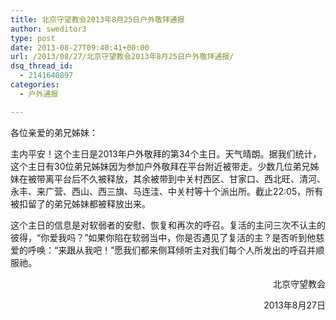 ```yaml
---
title: 北京守望教会2013年8月25日户外敬拜通报
author: sweditor3
type: post
date: 2013-08-27T09:40:41+00:00
url: /2013/08/27/北京守望教会2013年8月25日户外敬拜通报/
dsq_thread_id:
  - 2141640897
categories:
  - 户外通报

---
```

各位亲爱的弟兄姊妹：

主内平安！这个主日是2013年户外敬拜的第34个主日。天气晴朗。据我们统计，这个主日有30位弟兄姊妹因为参加户外敬拜在平台附近被带走。少数几位弟兄姊妹在被带离平台后不久被释放，其余被带到中关村西区、甘家口、西北旺、清河、永丰、来广营、西山、西三旗、马连洼、中关村等十个派出所。截止22:05，所有被扣留了的弟兄姊妹都被释放出来。

这个主日的信息是对软弱者的安慰、恢复和再次的呼召。复活的主问三次不认主的彼得，“你爱我吗？”如果你陷在软弱当中，你是否遇见了复活的主？是否听到他慈爱的呼唤：“来跟从我吧！”愿我们都来侧耳倾听主对我们每个人所发出的呼召并顺服祂。

<p style="text-align: right;">
  北京守望教会
</p>

<p style="text-align: right;">
  2013年8月27日
</p>